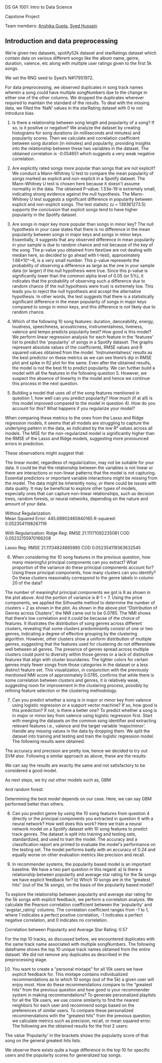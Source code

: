 DS GA 1001: Intro to Data Science

Capstone Project

Team members: [Anshika Gupta](https://github.com/csendranshi), [Syed Hussain]()

## Introduction and data preprocessing
We’re given two datasets, spotify52k dataset and starRatings dataset which contain data on various different songs like the album name, genre, duration, valence, etc along with multiple user ratings given to the first 5k songs. 

We set the RNG seed to Syed’s N#17951972.

For data preprocessing, we observed duplicates in song track names wherein a song could have multiple songNumbers due to the change in either one of the other columns. We dropped the duplicates wherever required to maintain the standard of the results. To deal with the missing data, we filled the ‘NaN’ values in the starRating dataset with 0 to not introduce bias.

1. Is there a relationship between song length and popularity of a song? If so, is it positive or negative?
We analyze the dataset by creating histograms for song durations (in milliseconds and minutes) and popularity scores. Then we calculate and correlation coefficient between song duration (in minutes) and popularity, providing insights into the relationship between these two variables in the dataset. The obtained correlation is -0.054651 which suggests a very weak negative correlation. 

2. Are explicitly rated songs more popular than songs that are not explicit?
We conduct a Mann-Whitney U test to compare the mean popularity of songs marked as explicit and non-explicit in a Spotify dataset. The Mann-Whitney U test is chosen here because it doesn't assume normality in the data. 
The obtained P-value: 1.53e-19 is extremely small, indicating strong evidence against the null hypothesis. The Mann-Whitney U test suggests a significant difference in popularity between explicit and non-explicit songs. The test statistic (u = 139361273.5) supports the conclusion that explicit songs tend to have higher popularity in the Spotify dataset.

3. Are songs in major key more popular than songs in minor key?
The null hypothesis in your case states that there is no difference in the mean popularity between songs in major keys and songs in minor keys. Essentially, it suggests that any observed difference in mean popularity in your sample is due to random chance and not because of the key of the song.  The p-value you obtained from ttest(we are not dealing with median here, so decided to go ahead with t-test), approximately 1.66*10^−6, is a very small number. This p-value represents the probability of observing a difference as large as the one in your sample data (or larger) if the null hypothesis were true. Since this p-value is significantly lower than the common alpha level of 0.05 (or 5%), it indicates that the probability of observing such a difference due to random chance (if the null hypothesis were true) is extremely low. This leads you to reject the null hypothesis and accept the alternative hypothesis. In other words, the test suggests that there is a statistically significant difference in the mean popularity of songs in major keys compared to songs in minor keys, and this difference is not likely due to random chance.

4. Which of the following 10 song features: duration, danceability, energy, loudness, speechiness, acousticness, instrumentalness, liveness, valence and tempo predicts popularity best? How good is this model?
We perform linear regression analysis for each feature in the 'features' list to predict the 'popularity' of songs in a Spotify dataset. The graphs represent absolute values of the coefficients, RMSE values and R squared values obtained from the model. ‘Instrumentalness’ results as the best predictor on these metrics as we can see there’s dip in RMSE plot and spike in R2 plot for the same. Even after the obtained results, the model is not the best fit to predict popularity. We can further build a model with all the features in the following question 5. However, we suspect the absence of linearity in the model and hence we continue this process in the next question.





5. Building a model that uses *all* of the song features mentioned in question 1, how well can you predict popularity? How much (if at all) is this model improved compared to the model in question 4). How do you account for this? What happens if you regularize your model?

When comparing these metrics to the ones from the Lasso and Ridge regression models, it seems that all models are struggling to capture the underlying pattern in the data, as indicated by the low R² values across all models. The MSE for the non-regularized model is significantly higher than the RMSE of the Lasso and Ridge models, suggesting more pronounced errors in prediction.

These observations might suggest that:

The linear model, regardless of regularization, may not be suitable for your data. It could be that the relationship between the variables is not linear or there are interactions or non-linear patterns that the model is not capturing. Essential predictors or important variable interactions might be missing from the model. The data might be inherently noisy, or there could be issues with data quality. It may be beneficial to explore other types of models, especially ones that can capture non-linear relationships, such as decision trees, random forests, or neural networks, depending on the nature and amount of your data.

Without Regularization:  
Mean Squared Error: 445.68902465840165
R-squared: 0.0523541198267119

With Regularization:
Ridge Reg: RMSE 21.11171092235081
COD 0.05232155970166208

Lasso Reg: RMSE 21.11134824865985
COD 0.052354119363632545


6. When considering the 10 song features in the previous question, how many meaningful principal components can you extract? What proportion of the variance do these principal components account for? Using these principal components, how many clusters can you identify? Do these clusters reasonably correspond to the genre labels in column 20 of the data?




The number of meaningful principal components we got is 8 as shown in the plot above. And the portion of variance is 8-1 = 7. Using the price components, we applied the Silhouette method to determine the number of clusters = 2 as shown in the plot. As shown in the above plot “Distribution of Genres across Clusters”, the NMI came out to be 0.0785. The NMI shows that there’s low correlation and it could be because of the choice of features. It illustrates the distribution of song genres across different clusters, revealing that some clusters predominantly consist of one or two genres, indicating a degree of effective grouping by the clustering algorithm. However, other clusters show a uniform distribution of multiple genres, suggesting that the features used for clustering do not differentiate well between all genres. The presence of genres spread across multiple clusters could point to diversity within those genres or a lack of distinctive features that align with cluster boundaries. The lighter colors for certain genres imply fewer songs from those categories in the dataset or a less distinct feature set. This visualization, in conjunction with the previously mentioned NMI score of approximately 0.0785, confirms that while there is some correlation between clusters and genres, it is relatively weak, suggesting room for improvement in the clustering process, possibly by refining feature selection or the clustering methodology.

7. Can you predict whether a song is in major or minor key from valence using logistic regression or a support vector machine? If so, how good is this prediction? If not, is there a better one?
To predict whether a song is in major or minor key from valence using logistic regression first. Start with merging the datasets on the common song identifier and extracting relevant features i.e., valence and the target variable ‘major/minor’. Handle any missing values in the data by dropping them. We split the dataset into training and testing and train the logistic regression model. The following results were obtained:


The accuracy and precision are pretty low, hence we decided to try out SVM also. Following a similar approach as above, these are the results:


We can say the results are exactly the same and not satisfactory to be considered a good model.

As next steps, we try out other models such as,
GBM 


And random forest:

Determining the best model depends on our case. Here, we can say GBM performed better than others.

8. Can you predict genre by using the 10 song features from question 4 directly or the principal components you extracted in question 6 with a neural network? How well does this work?
Here we train a neural network model on a Spotify dataset with 10 song features to predict track genres. The dataset is split into training and testing sets, standardized, and used to train the model. The accuracy and a classification report are printed to evaluate the model's performance on the testing set. The model performs badly with an accuracy of 0.24 and equally worse on other evaluation metrics like precision and recall.

9. In recommender systems, the popularity based model is an important baseline. We have a two part question in this regard: a) Is there a relationship between popularity and average star rating for the 5k songs we have explicit feedback for? b) Which 10 songs are in the “greatest hits” (out of the 5k songs), on the basis of the popularity based model?

To explore the relationship between popularity and average star rating for the 5k songs with explicit feedback, we perform a correlation analysis. We calculate the Pearson correlation coefficient between the 'popularity' and 'avgstar_rating' columns. The correlation coefficient ranges from -1 to 1, where 1 indicates a perfect positive correlation, -1 indicates a perfect negative correlation, and 0 indicates no correlation. 

Correlation between Popularity and Average Star Rating: 0.57

For the top 10 tracks, as discussed before, we encountered duplicates with the same track name associated with multiple songNumbers. The following dataframe shows the top 10 unique track names obtained from the entire dataset. We did not remove any duplicates as described in the preprocessing stage.


10. You want to create a “personal mixtape” for all 10k users we have explicit feedback for. This mixtape contains individualized recommendations as to which 10 songs (out of the 5k) a given user will enjoy most. How do these recommendations compare to the “greatest hits” from the previous question and how good is your recommender system in making recommendations?
To generate personalized playlists for all the 10k users, we use cosine similarity to find the nearest neighbors for each user and recommend songs based on the preferences of similar users.
To compare these personalized recommendations with the "greatest hits" from the previous question, we calculate metrics such as precision, recall, or mean squared error. The following are the obtained results for the first 2 users:



The value ‘Popularity’ in the brackets shows the popularity score of that song on the general greatest hits lists.

We observe there exists  quite a huge difference in the top 10 for specific users and the popularity scores for generalized top songs.
